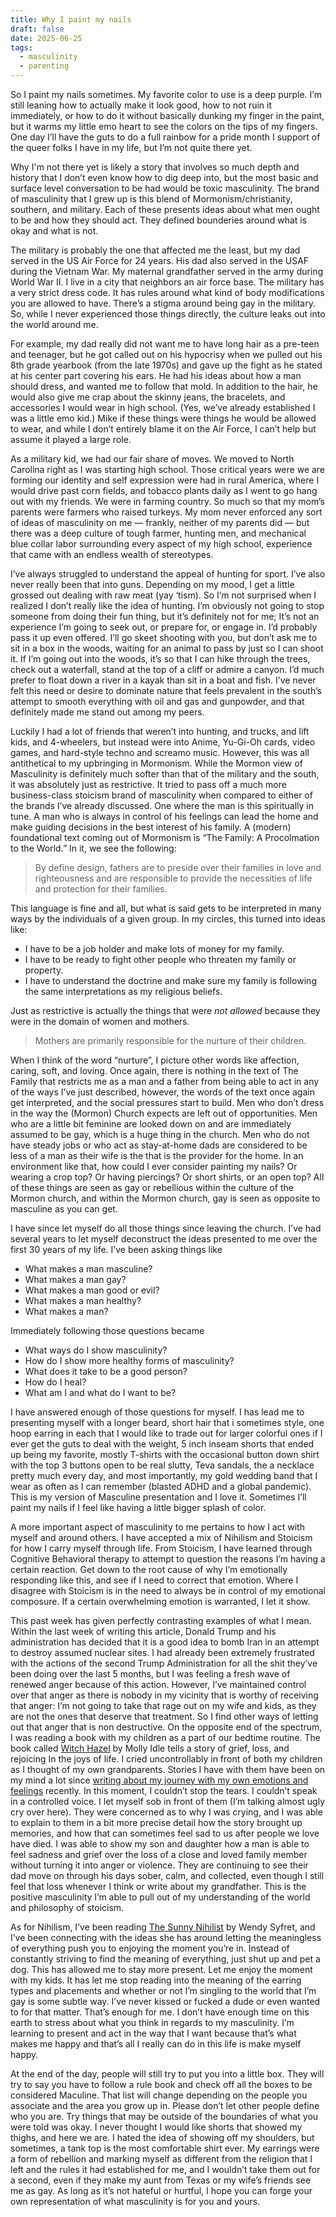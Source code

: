 ```yaml
---
title: Why I paint my nails
draft: false
date: 2025-06-25
tags:
  - masculinity
  - parenting
---
```

So I paint my nails sometimes. My favorite color to use is a deep purple. I’m still leaning how to actually make it look good, how to not ruin it immediately, or how to do it without basically dunking my finger in the paint, but it warms my little emo heart to see the colors on the tips of my fingers. One day I’ll have the guts to do a full rainbow for a pride month I support of the queer folks I have in my life, but I’m not quite there yet. 

Why I'm not there yet is likely a story that involves so much depth and history that I don’t even know how to dig deep into, but the most basic and surface level conversation to be had would be toxic masculinity. The brand of masculinity that I grew up is this blend of Mormonism/christianity, southern, and military. Each of these presents ideas about what men ought to be and how they should act. They defined bounderies around what is okay and what is not. 

The military is probably the one that affected me the least, but my dad served in the US Air Force for 24 years. His dad also served in the USAF during the Vietnam War. My maternal grandfather served in the army during World War II. I live in a city that neighbors an air force base. The military has a very strict dress code. It has rules around what kind of body modifications you are allowed to have. There’s a stigma around being gay in the military. So, while I never experienced those things directly, the culture leaks out into the world around me. 

For example, my dad really did not want me to have long hair as a pre-teen and teenager, but he got called out on his hypocrisy when we pulled out his 8th grade yearbook (from the late 1970s) and gave up the fight as he stated at his center part covering his ears. He had his ideas about how a man should dress, and wanted me to follow that mold. In addition to the hair, he would also give me crap about the skinny jeans, the bracelets, and accessories I would wear in high school. (Yes, we’ve already established I was a little emo kid.) Mike if these things were things he would be allowed to wear, and while I don’t entirely blame it on the Air Force, I can’t help but assume it played a large role. 

As a military kid, we had our fair share of moves. We moved to North Carolina right as I was starting high school. Those critical years were we are forming our identity and self expression were had in rural America, where I would drive past corn fields, and tobacco plants daily as I went to go hang out with my friends. We were in farming country. So much so that my mom’s parents were farmers who raised turkeys. My mom never enforced any sort of ideas of masculinity on me — frankly, neither of my parents did — but there was a deep culture of tough farmer, hunting men, and mechanical blue collar labor surrounding every aspect of my high school, experience that came with an endless wealth of stereotypes. 

I’ve always struggled to understand the appeal of hunting for sport. I’ve also never really been that into guns. Depending on my mood, I get a little grossed out dealing with raw meat (yay ‘tism). So I’m not surprised when I realized I don’t really like the idea of hunting. I’m obviously not going to stop someone from doing their fun thing, but it’s definitely not for me; It’s not an experience I’m going to seek out, or prepare for, or engage in. I’d probably pass it up even offered. I’ll go skeet shooting with you, but don’t ask me to sit in a box in the woods, waiting for an animal to pass by just so I can shoot it. If I’m going out into the woods, it’s so that I can hike through the trees, check out a waterfall, stand at the top of a cliff or admire a canyon. I’d much prefer to float down a river in a kayak than sit in a boat and fish. I’ve never felt this need or desire to dominate nature that feels prevalent in the south’s attempt to smooth everything with oil and gas and gunpowder, and that definitely made me stand out among my peers. 

Luckily I had a lot of friends that weren’t into hunting, and trucks, and lift kids, and 4-wheelers, but instead were into Anime, Yu-Gi-Oh cards, video games, and hard-style techno and screamo music. However, this was all antithetical to my upbringing in Mormonism. While the Mormon view of Masculinity is definitely much softer than that of the military and the south, it was absolutely just as restrictive. It tried to pass off a much more business-class stoicism brand of masculinity when compared to either of the brands I’ve already discussed. One where the man is this spiritually in tune. A man who is always in control of his feelings can lead the home and make guiding decisions in the best interest of his family. A (modern) foundational text coming out of Mormonism is “The Family: A Procolmation to the World.” In it, we see the following: 

> By define design, fathers are to preside over their families in love and righteousness and are responsible to provide the necessities of life and protection for their families. 

This language is fine and all, but what is said gets to be interpreted in many ways by the individuals of a given group. In my circles, this turned into ideas like:
* I have to be a job holder and make lots of money for my family. 
* I have to be ready to fight other people who threaten my family or property. 
* I have to understand the doctrine and make sure my family is following the same interpretations as my religious beliefs. 

Just as restrictive is actually the things that were *not allowed* because they were in the domain of women and mothers. 

> Mothers are primarily responsible for the nurture of their children.

When I think of the word “nurture”, I picture other words like affection, caring, soft, and loving. Once again, there is nothing in the text of The Family that restricts me as a man and a father from being able to act in any of the ways I’ve just described, however, the words of the text once again get interpreted, and the social pressures start to build. Men who don’t dress in the way the (Mormon) Church expects are left out of opportunities. Men who are a little bit feminine are looked down on and are immediately assumed to be gay, which is a huge thing in the church. Men who do not have steady jobs or who act as stay-at-home dads are considered to be less of a man as their wife is the that is the provider for the home. In an environment like that, how could I ever consider painting my nails? Or wearing a crop top? Or having piercings? Or short shirts, or an open top? All of these things are seen as gay or rebellious within the culture of the Mormon church, and within the Mormon church, gay is seen as opposite to masculine as you can get. 

I have since let myself do all those things since leaving the church. I’ve had several years to let myself deconstruct the ideas presented to me over the first 30 years of my life. I’ve been asking things like 
- What makes a man masculine? 
- What makes a man gay? 
- What makes a man good or evil? 
- What makes a man healthy? 
- What makes a man? 

Immediately following those questions became
* What ways do I show masculinity? 
* How do I show more healthy forms of masculinity? 
* What does it take to be a good person? 
* How do I heal? 
* What am I and what do I want to be? 

I have answered enough of those questions for myself. I has lead me to presenting myself with a longer beard, short hair that i sometimes style, one hoop earring in each that I would like to trade out for larger colorful ones if I ever get the guts to deal with the weight, 5 inch inseam shorts that ended up being my favorite, mostly T-shirts with the occasional button down shirt with the top 3 buttons open to be real slutty, Teva sandals, the a necklace pretty much every day, and most importantly, my gold wedding band that I wear as often as I can remember (blasted ADHD and a global pandemic). This is my version of Masculine presentation and I love it. Sometimes I’ll paint my nails if I feel like having a little bigger splash of color.

A more important aspect of masculinity to me pertains to how I act with myself and around others. I have accepted a mix of Nihilism and Stoicism for how I carry myself through life. From Stoicism, I have learned through Cognitive Behavioral therapy to attempt to question the reasons I’m having a certain reaction. Get down to the root cause of why I’m emotionally responding like this, and see if I need to correct that emotion. Where I disagree with Stoicism is in the need to always be in control of my emotional composure. If a certain overwhelming emotion is warranted, I let it show. 

This past week has given perfectly contrasting examples of what I mean. Within the last week of writing this article, Donald Trump and his administration has decided that it is a good idea to bomb Iran in an attempt to destroy assumed nuclear sites. I had already been extremely frustrated with the actions of the second Trump Administration for all the shit they’ve been doing over the last 5 months, but I was feeling a fresh wave of renewed anger because of this action. However, I’ve maintained control over that anger as there is nobody in my vicinity that is worthy of receiving that anger: I’m not going to take that rage out on my wife and kids, as they are not the ones that deserve that treatment. So I find other ways of letting out that anger that is non destructive. On the opposite end of the spectrum, I was reading a book with my children as a part of our bedtime routine. The book called [Witch Hazel](https://www.goodreads.com/book/show/58064779-witch-hazel) by Molly Idle tells a story of grief, loss, and rejoicing In the joys of life. I cried uncontrollably in front of both my children as I thought of my own grandparents. Stories I have with them have been on my mind a lot since [writing about my journey with my own emotions and feelings](Feelings) recently. In this moment, I couldn’t stop the tears. I couldn’t speak in a controlled voice. I let myself sob in front of them (I’m talking almost ugly cry over here). They were concerned as to why I was crying, and I was able to explain to them in a bit more precise detail how the story brought up memories, and how that can sometimes feel sad to us after people we love have died. I was able to show my son and daughter how a man is able to feel sadness and grief over the loss of a close and loved family member without turning it into anger or violence. They are continuing to see their dad move on through his days sober, calm, and collected, even though I still feel that loss whenever I think or write about my grandfather. This is the positive masculinity I’m able to pull out of my understanding of the world and philosophy of stoicism. 

As for Nihilism, I’ve been reading [The Sunny Nihilist](https://www.goodreads.com/book/show/58506039-the-sunny-nihilist) by Wendy Syfret, and I’ve been connecting with the ideas she has around letting the meaningless of everything push you to enjoying the moment you’re in. Instead of constantly striving to find the meaning of everything, just shut up and pet a dog. This has allowed me to stay more present. Let me enjoy the moment with my kids. It has let me stop reading into the meaning of the earring types and placements and whether or not I’m singling to the world that I’m gay is some subtle way. I’ve never kissed or fucked a dude or even wanted to for that matter. That’s enough for me. I don’t have enough time on this earth to stress about what you think in regards to my masculinity. I’m learning to present and act in the way that I want because that’s what makes me happy and that’s all I really can do in this life is make myself happy. 

At the end of the day, people will still try to put you into a little box. They will try to say you have to follow a rule book and check off all the boxes to be considered Maculine. That list will change depending on the people you associate and the area you grow up in. Please don’t let other people define who you are. Try things that may be outside of the boundaries of what you were told was okay. I never thought I would like shorts that showed my thighs, and here we are. I hated the idea of showing off my shoulders, but sometimes, a tank top is the most comfortable shirt ever. My earrings were a form of rebellion and marking myself as different from the religion that I left and the rules it had established for me, and I wouldn’t take them out for a second, even if they make my aunt from Texas or my wife’s friends see me as gay. As long as it’s not hateful or hurtful, I hope you can forge your own representation of what masculinity is for you and yours. 